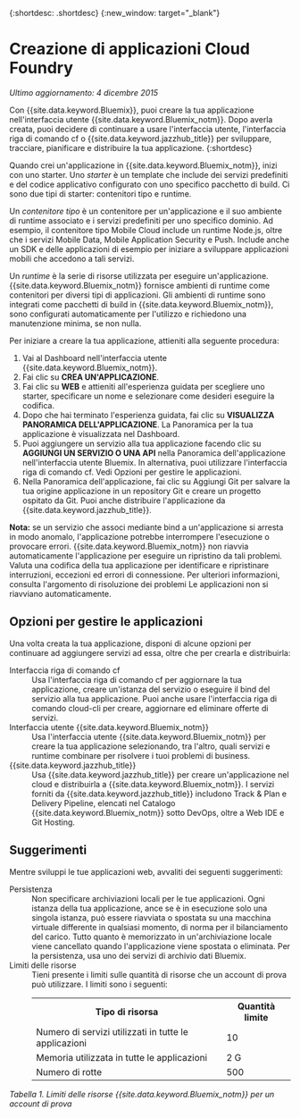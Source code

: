 {:shortdesc: .shortdesc} 
{:new_window: target="_blank"}

# Creazione di applicazioni Cloud Foundry
*Ultimo aggiornamento: 4 dicembre 2015*

Con {{site.data.keyword.Bluemix}}, puoi
creare la tua applicazione nell'interfaccia utente {{site.data.keyword.Bluemix_notm}}. Dopo averla creata, puoi decidere di continuare a usare l'interfaccia utente, l'interfaccia riga di comando cf o {{site.data.keyword.jazzhub_title}} per
sviluppare, tracciare, pianificare e distribuire la tua applicazione.
{:shortdesc}

Quando crei un'applicazione in {{site.data.keyword.Bluemix_notm}},
inizi con uno starter. Uno *starter* è un template che include
dei servizi predefiniti e del codice applicativo configurato con uno
specifico pacchetto di build. Ci sono due tipi di starter: contenitori tipo e runtime.

Un *contenitore tipo* è un contenitore per un'applicazione e il
suo ambiente di runtime associato e i servizi predefiniti per uno specifico dominio. Ad esempio,
il contenitore tipo Mobile Cloud include un runtime Node.js, oltre che i servizi
Mobile Data, Mobile Application Security e Push. Include anche un SDK e delle applicazioni di esempio per iniziare a sviluppare applicazioni
mobili che accedono a tali servizi.

Un *runtime* è la serie di risorse utilizzata per eseguire un'applicazione. {{site.data.keyword.Bluemix_notm}} fornisce ambienti di runtime come contenitori per diversi tipi di applicazioni. Gli ambienti di runtime sono integrati come pacchetti di build in {{site.data.keyword.Bluemix_notm}},
sono configurati automaticamente per l'utilizzo e richiedono una manutenzione minima, se non nulla.

Per iniziare a creare la tua applicazione, attieniti alla seguente procedura:
  1. Vai al Dashboard nell'interfaccia utente {{site.data.keyword.Bluemix_notm}}.
  2. Fai clic su **CREA UN'APPLICAZIONE**.
  3. Fai clic su **WEB** e attieniti all'esperienza guidata
per scegliere uno starter, specificare un nome e selezionare come desideri eseguire
la codifica.
  4. Dopo che hai terminato l'esperienza guidata, fai clic su **VISUALIZZA PANORAMICA DELL'APPLICAZIONE**. La Panoramica per la tua applicazione è visualizzata nel Dashboard. 
  5. Puoi aggiungere un servizio alla tua applicazione facendo clic su **AGGIUNGI UN SERVIZIO O UNA API** nella Panoramica dell'applicazione nell'interfaccia utente Bluemix. In alternativa, puoi utilizzare l'interfaccia riga di comando cf. Vedi Opzioni per gestire le applicazioni.
  6. Nella Panoramica dell'applicazione, fai clic su Aggiungi Git per salvare la tua origine applicazione in un repository Git e creare un progetto ospitato da Git. Puoi anche distribuire l'applicazione da {{site.data.keyword.jazzhub_title}}.

**Nota:** se un servizio che associ mediante bind a un'applicazione si arresta in modo anomalo, l'applicazione potrebbe interrompere l'esecuzione o provocare errori. {{site.data.keyword.Bluemix_notm}} non
riavvia automaticamente l'applicazione per eseguire un ripristino da tali problemi. Valuta una codifica della tua applicazione per identificare e ripristinare interruzioni, eccezioni ed errori
di connessione. Per ulteriori informazioni, consulta l'argomento di risoluzione dei problemi Le applicazioni non si riavviano automaticamente.

## Opzioni per gestire le applicazioni

Una volta creata la tua applicazione, disponi di alcune opzioni per continuare ad aggiungere
servizi ad essa, oltre che per crearla e distribuirla:

<dl><dt>Interfaccia riga di comando cf</dt>
<dd>Usa l'interfaccia riga di comando cf per aggiornare la tua applicazione, creare un'istanza del servizio o eseguire il bind del servizio alla tua applicazione. Puoi anche usare l'interfaccia riga di comando cloud-cli per creare, aggiornare ed eliminare offerte di servizi.</dd>
<dt>Interfaccia utente {{site.data.keyword.Bluemix_notm}}</dt>
<dd>Usa l'interfaccia utente {{site.data.keyword.Bluemix_notm}} per
creare la tua applicazione selezionando, tra l'altro, quali servizi e runtime combinare per risolvere i
tuoi problemi di business.</dd>
<dt>{{site.data.keyword.jazzhub_title}}</dt>
<dd>Usa {{site.data.keyword.jazzhub_title}} per
creare un'applicazione nel cloud e distribuirla a {{site.data.keyword.Bluemix_notm}}. I servizi forniti da {{site.data.keyword.jazzhub_title}} includono Track & Plan e Delivery Pipeline, elencati nel Catalogo {{site.data.keyword.Bluemix_notm}} sotto DevOps, oltre a Web IDE e Git Hosting.</dd>
</dl>

## Suggerimenti

Mentre sviluppi le tue applicazioni web, avvaliti dei seguenti suggerimenti:

<dl><dt>Persistenza</dt>
<dd>Non specificare archiviazioni locali per le tue applicazioni. Ogni istanza
della tua applicazione, ance se è in esecuzione solo una singola istanza,
può essere riavviata o spostata su una macchina virtuale differente in
qualsiasi momento, di norma per il bilanciamento del carico. Tutto quanto è memorizzato
in un'archiviazione locale viene cancellato quando l'applicazione viene spostata
o eliminata. Per la persistenza, usa uno dei servizi di archivio dati Bluemix.</dd>
<dt>Limiti delle risorse</dt>
<dd>Tieni presente i limiti sulle quantità di risorse che un account di prova
può utilizzare. I limiti sono i seguenti:
<table style="width:100%">
  <th>Tipo di risorsa</th>	<th>Quantità limite</th>
<tr><td>Numero di servizi utilizzati in tutte le applicazioni</td> <td>10</td>
<tr><td>Memoria utilizzata in tutte le applicazioni</td> <td>	2 G</td>
<tr><td>Numero di rotte</td> <td>500</td>
</table>
</dd></dl>

*Tabella 1. Limiti delle risorse {{site.data.keyword.Bluemix_notm}} per un account di prova*
